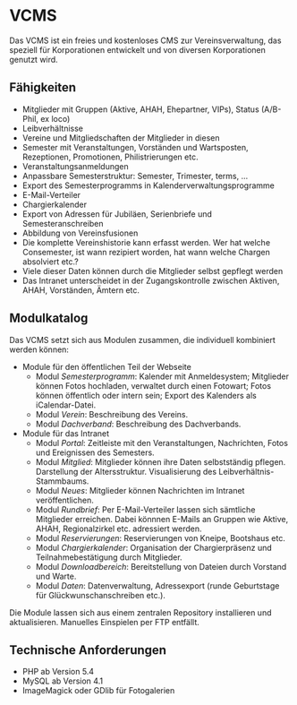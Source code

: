 VCMS
====

Das VCMS ist ein freies und kostenloses CMS zur Vereinsverwaltung, das speziell für Korporationen entwickelt und von diversen Korporationen genutzt wird.


Fähigkeiten
-----------

* Mitglieder mit Gruppen (Aktive, AHAH, Ehepartner, VIPs), Status (A/B-Phil, ex loco)
* Leibverhältnisse
* Vereine und Mitgliedschaften der Mitglieder in diesen
* Semester mit Veranstaltungen, Vorständen und Wartsposten, Rezeptionen, Promotionen, Philistrierungen etc.
* Veranstaltungsanmeldungen
* Anpassbare Semesterstruktur: Semester, Trimester, terms, ...
* Export des Semesterprogramms in Kalenderverwaltungsprogramme
* E-Mail-Verteiler
* Chargierkalender
* Export von Adressen für Jubiläen, Serienbriefe und Semesteranschreiben
* Abbildung von Vereinsfusionen
* Die komplette Vereinshistorie kann erfasst werden. Wer hat welche Consemester, ist wann rezipiert worden, hat wann welche Chargen absolviert etc.?
* Viele dieser Daten können durch die Mitglieder selbst gepflegt werden
* Das Intranet unterscheidet in der Zugangskontrolle zwischen Aktiven, AHAH, Vorständen, Ämtern etc.


Modulkatalog
------------

Das VCMS setzt sich aus Modulen zusammen, die individuell kombiniert werden können:

* Module für den öffentlichen Teil der Webseite
  * Modul _Semesterprogramm_: Kalender mit Anmeldesystem; Mitglieder können Fotos hochladen, verwaltet durch einen Fotowart; Fotos können öffentlich oder intern sein; Export des Kalenders als iCalendar-Datei.
  * Modul _Verein_: Beschreibung des Vereins.
  * Modul _Dachverband_: Beschreibung des Dachverbands.
* Module für das Intranet
  * Modul _Portal_: Zeitleiste mit den Veranstaltungen, Nachrichten, Fotos und Ereignissen des Semesters.
  * Modul _Mitglied_: Mitglieder können ihre Daten selbstständig pflegen. Darstellung der Altersstruktur. Visualisierung des Leibverhältnis-Stammbaums.
  * Modul _Neues_: Mitglieder können Nachrichten im Intranet veröffentlichen.
  * Modul _Rundbrief_: Per E-Mail-Verteiler lassen sich sämtliche Mitglieder erreichen. Dabei könnnen E-Mails an Gruppen wie Aktive, AHAH, Regionalzirkel etc. adressiert werden.
  * Modul _Reservierungen_: Reservierungen von Kneipe, Bootshaus etc.
  * Modul _Chargierkalender_: Organisation der Chargierpräsenz und Teilnahmebestätigung durch Mitglieder.
  * Modul _Downloadbereich_: Bereitstellung von Dateien durch Vorstand und Warte.
  * Modul _Daten_: Datenverwaltung, Adressexport (runde Geburtstage für Glückwunschanschreiben etc.).

Die Module lassen sich aus einem zentralen Repository installieren und aktualisieren. Manuelles Einspielen per FTP entfällt.


Technische Anforderungen
------------------------

* PHP ab Version 5.4
* MySQL ab Version 4.1
* ImageMagick oder GDlib für Fotogalerien